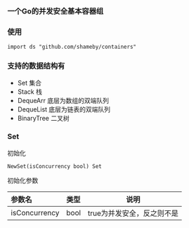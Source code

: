 ### 一个Go的并发安全基本容器组

### 使用

```
import ds "github.com/shameby/containers"
```

### 支持的数据结构有

- Set 集合
- Stack 栈
- DequeArr 底层为数组的双端队列
- DequeList 底层为链表的双端队列
- BinaryTree 二叉树

### Set
初始化

```
NewSet(isConcurrency bool) Set
```

初始化参数

|参数名|类型|说明|
|:---|:----- |----|
|isConcurrency|bool|true为并发安全，反之则不是|
